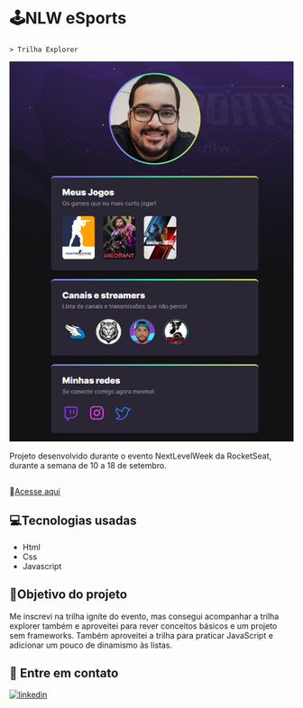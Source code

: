 
# 🕹️NLW eSports
    > Trilha Explorer
![preview](./.github/preview.png)

Projeto desenvolvido durante o evento NextLevelWeek da RocketSeat, durante a semana de 10 a 18 de setembro.
## 

🔗[Acesse aqui](https://nlw-esports-explorer.netlify.app/)


## 💻Tecnologias usadas

* Html
* Css
* Javascript



## 🎯Objetivo do projeto

Me inscrevi na trilha ignite do evento, mas consegui acompanhar a trilha explorer também e aproveitei para rever conceitos básicos e um projeto sem frameworks. Também aproveitei a trilha para praticar JavaScript e adicionar um pouco de dinamismo às listas.





## 📨 Entre em contato
[![linkedin](https://img.shields.io/badge/linkedin-0A66C2?style=for-the-badge&logo=linkedin&logoColor=white)](https://www.linkedin.com/in/dtfigueiredo/)

